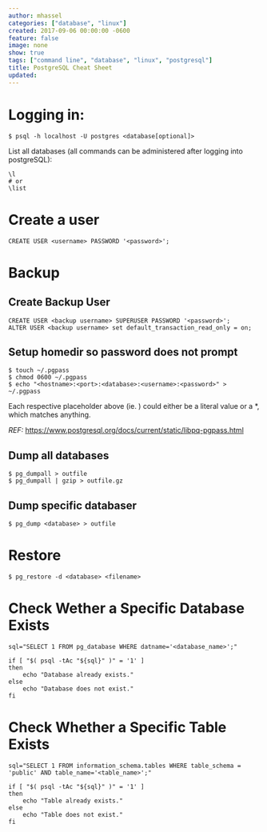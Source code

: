 ```yaml
---
author: mhassel
categories: ["database", "linux"]
created: 2017-09-06 00:00:00 -0600
feature: false
image: none
show: true
tags: ["command line", "database", "linux", "postgresql"]
title: PostgreSQL Cheat Sheet
updated:
---
```

# Logging in:

```shell
$ psql -h localhost -U postgres <database[optional]>
```

List all databases (all commands can be administered after logging into
postgreSQL):

```shell
\l
# or
\list
```

#  Create a user

```shell
CREATE USER <username> PASSWORD '<password>';
```

#  Backup

##  Create Backup User

```shell
CREATE USER <backup username> SUPERUSER PASSWORD '<password>';
ALTER USER <backup username> set default_transaction_read_only = on;
```

##  Setup homedir so password does not prompt

```shell
$ touch ~/.pgpass
$ chmod 0600 ~/.pgpass
$ echo "<hostname>:<port>:<database>:<username>:<password>" > ~/.pgpass
```

Each respective placeholder above (ie. <hostname>) could either be a literal
value or a *, which matches anything.

_REF:_ [ https://www.postgresql.org/docs/current/static/libpq-pgpass.html
](https://www.postgresql.org/docs/current/static/libpq-pgpass.html)

##  Dump all databases

```shell
$ pg_dumpall > outfile
$ pg_dumpall | gzip > outfile.gz
```

##  Dump specific databaser

```shell
$ pg_dump <database> > outfile
```

#  Restore

```shell
$ pg_restore -d <database> <filename>
```

# Check Wether a Specific Database Exists

```shell
sql="SELECT 1 FROM pg_database WHERE datname='<database_name>';"

if [ "$( psql -tAc "${sql}" )" = '1' ]
then
    echo "Database already exists."
else
    echo "Database does not exist."
fi
```

# Check Whether a Specific Table Exists

```shell
sql="SELECT 1 FROM information_schema.tables WHERE table_schema = 'public' AND table_name='<table_name>';"

if [ "$( psql -tAc "${sql}" )" = '1' ]
then
    echo "Table already exists."
else
    echo "Table does not exist."
fi
```
